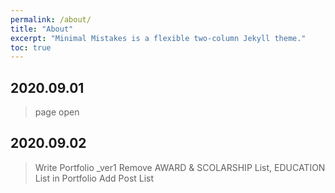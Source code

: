 ```yaml
---
permalink: /about/
title: "About"
excerpt: "Minimal Mistakes is a flexible two-column Jekyll theme."
toc: true
---
```


## 2020.09.01 
> page open

## 2020.09.02 
> Write Portfolio _ver1
> Remove AWARD & SCOLARSHIP List, EDUCATION List in Portfolio
> Add Post List
